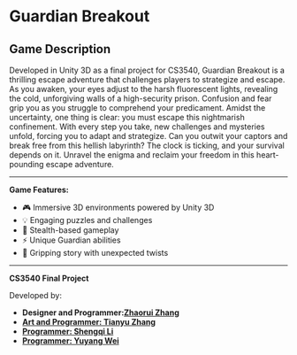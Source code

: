 # Guardian Breakout

## Game Description

Developed in Unity 3D as a final project for CS3540, Guardian Breakout is a thrilling escape adventure that challenges players to strategize and escape. As you awaken, your eyes adjust to the harsh fluorescent lights, revealing the cold, unforgiving walls of a high-security prison. Confusion and fear grip you as you struggle to comprehend your predicament. Amidst the uncertainty, one thing is clear: you must escape this nightmarish confinement. With every step you take, new challenges and mysteries unfold, forcing you to adapt and strategize. Can you outwit your captors and break free from this hellish labyrinth? The clock is ticking, and your survival depends on it. Unravel the enigma and reclaim your freedom in this heart-pounding escape adventure.

---

**Game Features:**

- :video_game: Immersive 3D environments powered by Unity 3D
- :bulb: Engaging puzzles and challenges
- :running: Stealth-based gameplay
- :zap: Unique Guardian abilities
- :speech_balloon: Gripping story with unexpected twists

---

**CS3540 Final Project**

Developed by:

- **Designer and Programmer:[Zhaorui Zhang](mailto:zhang.zhaoru@northeastern.edu)**
- **[Art and Programmer: Tianyu Zhang](mailto:zhang.tianyu5@northeastern.edu)**
- **[Programmer: Shengqi Li](mailto:li.shengq@northeastern.edu)**
- **[Programmer: Yuyang Wei](mailto:wei.yuya@northeastern.edu)**
